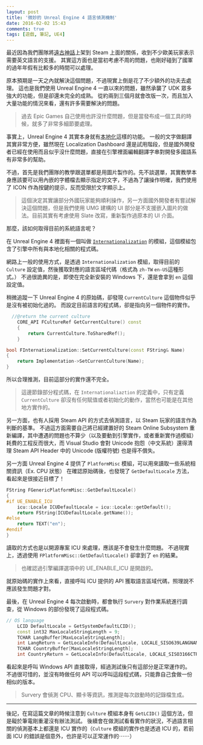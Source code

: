 ```yaml
---
layout: post
title: '微妙的 Unreal Engine 4 語言偵測機制'
date: 2016-02-02 15:43
comments: true
tags: [遊戲, 筆記, UE4]
---
```

最近因為我們團隊將[遠古神話](https://make.moe)上架到 Steam 上面的關係，收到不少歐美玩家表示需要英文語言的支援。
其實這方面也是當初考慮不周的問題，也剛好碰到了國軍的過年年假有比較多的時間可以處理。

原本預期是一天之內就解決這個問題，不過現實上倒是花了不少額外的功夫去處理。
這也是我們使用 Unreal Engine 4 一直以來的問題，雖然承襲了 UDK 眾多強大的功能，但是卻還未完全的成熟。
從約兩到三個月就會改版一次，而且加入大量功能的情況來看，還有許多需要解決的問題。

> 過去 Epic Games 自己使用也許沒什麼問題，但是當發布成一個工具的時候，就多了非常多細節要處理。

<!--more-->

事實上，Unreal Engine 4 其實本身就有[本地化](https://docs.unrealengine.com/latest/INT/Gameplay/Localization/index.html)這樣的功能。
一般的文字做翻譯其實非常方便，雖然現在 Localization Dashboard 還是試用階段，但是國外開發者已經在使用而且似乎沒什麼問題，直接在引擎裡面編輯翻譯字串對開發多國語系有非常多的幫助。

不過，首先是我們團隊的教學跟選單都是用圖片製作的。先不談選單，其實教學本身應該要可以用內嵌的字體檔去顯示指定的文字，不過為了讓操作明確，我們使用了 ICON 作為按鍵的提示，反而受限於文字顯示上。

> 這個決定其實讓部分外國玩家能夠順利操作，另一方面國外開發者有嘗試解決這個問題，但是我們使用 UMG 建構的 UI 部分是不支援嵌入圖片的做法。目前其實有考慮使用 Slate 改寫，重新製作過原本的 UI 介面。

那麼，該如何取得目前的系統語言呢？

在 Unreal Engine 4 裡面有一個叫做 [`Internationalization`](https://docs.unrealengine.com/latest/INT/API/Runtime/Core/Internationalization/index.html) 的模組，這個模組包含了引擎中所有與本地化相關的程式碼。

網路上一般的使用方式，是透過 `Internationalization` 模組，取得目前的 `Culture` 設定值，然後獲取對應的語言區域代碼（格式為 `zh-TW` `en-US`這種形式。）
不過很詭異的是，即使在完全新安裝的 Windows 下，還是會拿到 `en` 這個設定值。

稍微追蹤一下 Unreal Engine 4 的原始碼，卻發現 `CurrentCulture` 這個物件似乎是沒有被初始化過的。
而設定目前語言的程式碼，卻是指向另一個物件的實作。

```cpp
  //@return the current culture
	CORE_API FCultureRef GetCurrentCulture() const
	{
		return CurrentCulture.ToSharedRef();
	}
```

```cpp
bool FInternationalization::SetCurrentCulture(const FString& Name)
{
	return Implementation->SetCurrentCulture(Name);
}
```

所以合理推測，目前這部分的實作還不完全。

> 這邊節錄部分程式碼，在 `Internationaliaztion` 的定義中，只有定義 `CurrentCulture` 卻沒有任何賦值或者初始化的動作，當然也可能是在其他地方實作的。

另一方面，也有人採用 Steam API 的方式去偵測語言，以 Steam 玩家的語言作為判斷的基準。
不過這方面需要自己將已經建置好的 Steam Online Subsystem 重新編譯，其中遭遇的問題也不算少（以及要動到引擎實作，或者重新實作過模組）耗費的工程反而很大，而 Visual Studio 會對 Unicode 抱怨（中文系統）還得清理 Steam API Header 中的 Unicode (版權符號) 也是得不償失。

另一方面 Unreal Engine 4 提供了 `PlatformMisc` 模組，可以用來讀取一些系統相關資訊（Ex. CPU 狀態）
在確認原始碼後，也發現了 `GetDefaultLocale` 方法，看起來是很接近目標了！

```cpp
FString FGenericPlatformMisc::GetDefaultLocale()
{
#if UE_ENABLE_ICU
	icu::Locale ICUDefaultLocale = icu::Locale::getDefault();
	return FString(ICUDefaultLocale.getName());
#else
	return TEXT("en");
#endif
}
```

讀取的方式也是以開源專案 ICU 來處理，應該是不會發生什麼問題。
不過現實上，透過使用 `FPlatformMisc::GetDefaultLocale()` 卻拿到了 `en` 的結果。

> 也確認過引擎編譯選項中的 UE_ENABLE_ICU 是開啟的。

就原始碼的實作上來看，直接呼叫 ICU 提供的 API 獲取語言區域代碼，照理說不應該發生問題才對。

最後，在 Unreal Engine 4 每次啟動時，都會執行 `Survery` 對作業系統進行調查，從 Windows 的部份發現了這段程式碼。

```cpp
// OS language
	LCID DefaultLocale = GetSystemDefaultLCID();
	const int32 MaxLocaleStringLength = 9;
	TCHAR LangBuffer[MaxLocaleStringLength];
	int LangReturn = GetLocaleInfo(DefaultLocale, LOCALE_SISO639LANGNAME, LangBuffer, ARRAY_COUNT(LangBuffer));
	TCHAR CountryBuffer[MaxLocaleStringLength];
	int CountryReturn = GetLocaleInfo(DefaultLocale, LOCALE_SISO3166CTRYNAME, CountryBuffer, ARRAY_COUNT(CountryBuffer));
```

看起來是呼叫 Windows API 直接取得，經過測試後只有這部分是正常運作的。
不過很可惜的，並沒有時做任何 API 可以呼叫這段程式碼，只能靠自己食做一份相似的版本。

> Survery 會偵測 CPU、顯卡等資訊，推測是每次啟動時的記錄檔生成。

---

後記，在寫這篇文章的時候注意到 `Culture` 模組本身有 `GetLCID()` 這個方法，但是礙於筆電剛重灌沒有辦法測試。
後續會在做測試看看實作的狀況，不過語言相關的偵測基本上都還是 ICU 實作的（`Culture` 模組的實作也是透過 ICU 的，若前面 ICU 的錯誤是個意外，也許是可以正常運作的⋯⋯）

